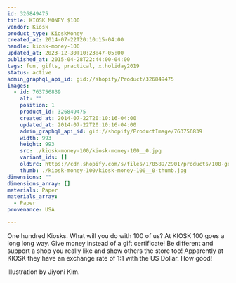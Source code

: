```yaml
---
id: 326849475
title: KIOSK MONEY $100
vendor: Kiosk
product_type: KioskMoney
created_at: 2014-07-22T20:10:15-04:00
handle: kiosk-money-100
updated_at: 2023-12-30T10:23:47-05:00
published_at: 2015-04-28T22:44:00-04:00
tags: fun, gifts, practical, x.holiday2019
status: active
admin_graphql_api_id: gid://shopify/Product/326849475
images:
  - id: 763756839
    alt: ""
    position: 1
    product_id: 326849475
    created_at: 2014-07-22T20:10:16-04:00
    updated_at: 2014-07-22T20:10:16-04:00
    admin_graphql_api_id: gid://shopify/ProductImage/763756839
    width: 993
    height: 993
    src: ./kiosk-money-100/kiosk-money-100__0.jpg
    variant_ids: []
    oldSrc: https://cdn.shopify.com/s/files/1/0589/2901/products/100-gold-1_2.jpeg?v=1406074216
    thumb: ./kiosk-money-100/kiosk-money-100__0-thumb.jpg
dimensions: ""
dimensions_array: []
materials: Paper
materials_array:
  - Paper
provenance: USA

---
```


One hundred Kiosks. What will you do with 100 of us? At KIOSK 100 goes a long long way. Give money instead of a gift certificate! Be different and support a shop you really like and show others the store too! Apparently at KIOSK they have an exchange rate of 1:1 with the US Dollar. How good!

Illustration by Jiyoni Kim.